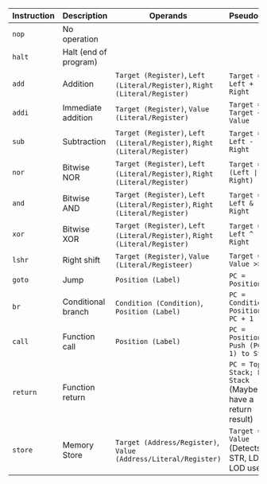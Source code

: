 | Instruction | Description           | Operands | Pseudocode |
|-------------|-----------------------|----------|------------|
| `nop`       | No operation          |   |   |
| `halt`      | Halt (end of program) |   |   |
| `add`       | Addition              | `Target (Register)`, `Left (Literal/Register)`, `Right (Literal/Register)` | `Target = Left + Right` |
| `addi`      | Immediate addition    | `Target (Register)`, `Value (Literal/Register)` | `Target = Target + Value` |
| `sub`       | Subtraction           | `Target (Register)`, `Left (Literal/Register)`, `Right (Literal/Register)` | `Target = Left - Right` |
| `nor`       | Bitwise NOR           | `Target (Register)`, `Left (Literal/Register)`, `Right (Literal/Register)` | `Target = !(Left ∣ Right)` |
| `and`       | Bitwise AND           | `Target (Register)`, `Left (Literal/Register)`, `Right (Literal/Register)` | `Target = Left & Right` |
| `xor`       | Bitwise XOR           | `Target (Register)`, `Left (Literal/Register)`, `Right (Literal/Register)` | `Target = Left ^ Right` |
| `lshr`      | Right shift           | `Target (Register)`, `Value (Literal/Registeer)` | `Target = Value >> 1` |
| `goto`      | Jump                  | `Position (Label)` | `PC = Position` |
| `br`        | Conditional branch    | `Condition (Condition)`, `Position (Label)` | `PC = Condition ? Position : PC + 1` |
| `call`      | Function call         | `Position (Label)` | `PC = Position; Push (PC + 1) to Stack` |
| `return`    | Function return       |   | `PC = Top of Stack; Pop Stack` (Maybe have a return result) |
| `store`     | Memory Store          | `Target (Address/Register)`, `Value (Address/Literal/Register)` | `Target = Value` (Detects STR, LDI or LOD use) |
